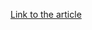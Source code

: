 [Link to the article](https://raw.githubusercontent.com/Cisco-Talos/IOCs/main/2024/04/large-scale-brute-force-activity-targeting-vpns-ssh-services-with-commonly-used-login-credentials.txt)
